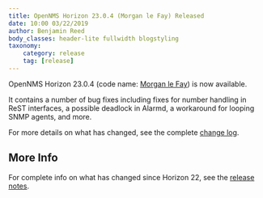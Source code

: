```yaml
---
title: OpenNMS Horizon 23.0.4 (Morgan le Fay) Released
date: 10:00 03/22/2019
author: Benjamin Reed
body_classes: header-lite fullwidth blogstyling
taxonomy:
    category: release
    tag: [release]
---
```


OpenNMS Horizon 23.0.4 (code name: [Morgan le Fay](https://en.wikipedia.org/wiki/Morgan_le_Fay)) is now available.

It contains a number of bug fixes including fixes for number handling in ReST interfaces, a possible deadlock in Alarmd, a workaround for looping SNMP agents, and more.

For more details on what has changed, see the complete [change log](https://docs.opennms.org/opennms/releases/23.0.4/releasenotes/#releasenotes-changelog-23.0.4).

More Info
---------

For complete info on what has changed since Horizon 22, see the [release notes](https://docs.opennms.org/opennms/releases/23.0.4/releasenotes/releasenotes.html).
